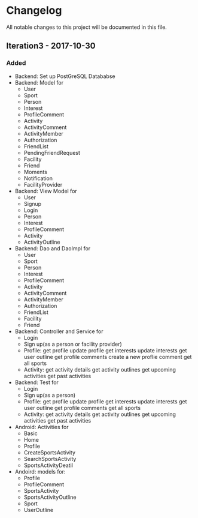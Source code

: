 # Changelog
All notable changes to this project will be documented in this file.
## Iteration3 - 2017-10-30
### Added
* Backend: Set up PostGreSQL Datababse
* Backend: Model for
  - User
  - Sport
  - Person
  - Interest
  - ProfileComment
  - Activity
  - ActivityComment
  - ActivityMember
  - Authorization
  - FriendList
  - PendingFriendRequest
  - Facility
  - Friend
  - Moments
  - Notification
  - FacilityProvider
* Backend: View Model for
  - User
  - Signup
  - Login
  - Person
  - Interest
  - ProfileComment
  - Activity
  - ActivityOutline
* Backend: Dao and DaoImpl for
  - User
  - Sport
  - Person
  - Interest
  - ProfileComment
  - Activity
  - ActivityComment
  - ActivityMember
  - Authorization
  - FriendList
  - Facility
  - Friend
* Backend: Controller and Service for
  - Login
  - Sign up(as a person or facility provider)
  - Profile:
    get profile
    update profile
    get interests
    update interests
    get user outline
    get profile comments
    create a new proflie comment
    get all sports
  - Activity:
    get activity details
    get activity outlines
    get upcoming activities
    get past activities
* Backend: Test for
  - Login
  - Sign up(as a person)
  - Profile:
    get profile
    update profile
    get interests
    update interests
    get user outline
    get profile comments
    get all sports
  - Activity:
    get activity details
    get activity outlines
    get upcoming activities
    get past activities
* Android: Activities for 
  - Basic
  - Home
  - Profile
  - CreateSportsActivity
  - SearchSportsActivity
  - SportsActivityDeatil
* Andoird: models for:
  - Profile
  - ProfileComment
  - SportsActivity
  - SportsActivityOutline
  - Sport
  - UserOutline
